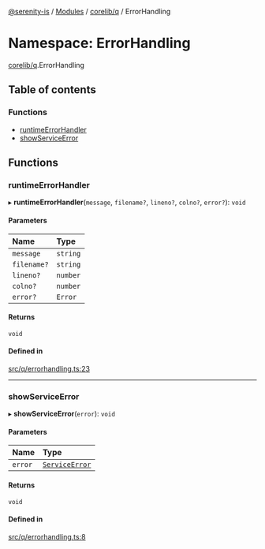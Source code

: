 [@serenity-is](../README.md) / [Modules](../modules.md) / [corelib/q](corelib_q.md) / ErrorHandling

# Namespace: ErrorHandling

[corelib/q](corelib_q.md).ErrorHandling

## Table of contents

### Functions

- [runtimeErrorHandler](corelib_q.ErrorHandling.md#runtimeerrorhandler)
- [showServiceError](corelib_q.ErrorHandling.md#showserviceerror)

## Functions

### runtimeErrorHandler

▸ **runtimeErrorHandler**(`message`, `filename?`, `lineno?`, `colno?`, `error?`): `void`

#### Parameters

| Name | Type |
| :------ | :------ |
| `message` | `string` |
| `filename?` | `string` |
| `lineno?` | `number` |
| `colno?` | `number` |
| `error?` | `Error` |

#### Returns

`void`

#### Defined in

[src/q/errorhandling.ts:23](https://github.com/serenity-is/serenity/blob/master/packages/corelib/src/q/errorhandling.ts#line&#x3D;23)

___

### showServiceError

▸ **showServiceError**(`error`): `void`

#### Parameters

| Name | Type |
| :------ | :------ |
| `error` | [`ServiceError`](../interfaces/corelib_q.ServiceError.md) |

#### Returns

`void`

#### Defined in

[src/q/errorhandling.ts:8](https://github.com/serenity-is/serenity/blob/master/packages/corelib/src/q/errorhandling.ts#line&#x3D;8)
